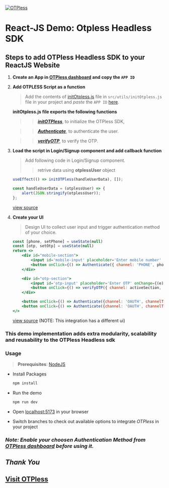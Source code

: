 [![OTPless](https://d1j61bbz9a40n6.cloudfront.net/website/home/v4/logo/white_logo.svg)](https://otpless.com/)

# React-JS Demo: Otpless Headless SDK

## Steps to add OTPless Headless SDK to your ReactJS Website

1. **Create an App in [OTPless dashboard](https://otpless.com/dashboard/app) and copy the `APP ID`**
2. **Add OTPLESS Script as a function**

    > Add the contents of [initOtpless.js](./src/utils/initOtpless.js) file in `src/utils/initOtpless.js` file in your project and *paste* the `APP ID` [here](./src/utils/initOtpless.js#L13).

    **initOtpless.js file exports the following functions**

    >> ***[initOTPless](./src/utils/initOtpless.js#L26)***, to initialize the OTPless SDK,

    >> ***[Authenticate](./src/utils/initOtpless.js#L45)***, to authenticate the user.

    >> ***[verifyOTP](./src/utils/initOtpless.js#L94)***, to verify the OTP.



3. **Load the script in Login/Signup component and add callback function**

    > Add following code in Login/Signup component.
    >> retrive data using **otplessUser** object

    ```jsx
    useEffect(() => initOTPless(handleUserData), []);

    const handleUserData = (otplessUser) => {
        alert(JSON.stringify(otplessUser));
    };
    ```

    [view source](./src/pages/Home.jsx#L10)

4. **Create your UI**

    > Design UI to collect user input and trigger authentication method of your choice.

    ```jsx
    const [phone, setPhone] = useState(null)
	const [otp, setOtp] = useState(null)
    return <>
        <div id="mobile-section">
            <input id='mobile-input' placeholder='Enter mobile number' onChange={(e) => setPhone(e.target.value)} />
            <button onClick={() => Authenticate({ channel: 'PHONE', phone })}>Request OTP</button>
        </div>

        <div id="otp-section">
            <input id='otp-input' placeholder='Enter OTP' onChange={(e) => setOtp(e.target.value)} minLength={6} maxLength={6} />
            <button onClick={() => verifyOTP({ channel: activeSection, otp, phone, email })}>Verify OTP</button>
        </div>

        <button onClick={() => Authenticate({channel: 'OAUTH', channelType:'WHATSAPP' })}>Authenticate with WhatsApp</button>
        <button onClick={() => Authenticate({channel: 'OAUTH', channelType:'GOOGLE'})}>Authenticate with Gmail</button>
    </>
    ```
    [view source](./src/pages/Home.jsx#L36)  (NOTE: This integration has a different ui)

### This demo implementation adds extra modularity, scalability and reusability to the OTPless Headless sdk

### Usage

> **Prerequisites**: [NodeJS](https://nodejs.org/en)

- Install Packages

    ```bash
    npm install
    ```

- Run the demo

    ```bash
    npm run dev
    ```

- Open [localhost:5173](http://localhost:5173) in your browser
- Switch branches to check out available options to integrate *OTPless* in your project

### ***Note: Enable your choosen Authentication Method from [OTPless dashboard](https://otpless.com/dashboard/customer/channels) before using it.***

## *Thank You*

## [Visit OTPless](https://otpless.com/platforms/react)
